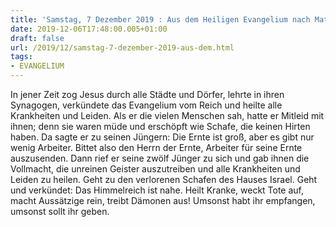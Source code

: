 ```yaml
---
title: 'Samstag, 7 Dezember 2019 : Aus dem Heiligen Evangelium nach Matthäus - Mt 9,35-38.10,1.6-8.'
date: 2019-12-06T17:48:00.005+01:00
draft: false
url: /2019/12/samstag-7-dezember-2019-aus-dem.html
tags: 
- EVANGELIUM
---
```


In jener Zeit zog Jesus durch alle Städte und Dörfer, lehrte in ihren Synagogen, verkündete das Evangelium vom Reich und heilte alle Krankheiten und Leiden. Als er die vielen Menschen sah, hatte er Mitleid mit ihnen; denn sie waren müde und erschöpft wie Schafe, die keinen Hirten haben. Da sagte er zu seinen Jüngern: Die Ernte ist groß, aber es gibt nur wenig Arbeiter. Bittet also den Herrn der Ernte, Arbeiter für seine Ernte auszusenden. Dann rief er seine zwölf Jünger zu sich und gab ihnen die Vollmacht, die unreinen Geister auszutreiben und alle Krankheiten und Leiden zu heilen. Geht zu den verlorenen Schafen des Hauses Israel. Geht und verkündet: Das Himmelreich ist nahe. Heilt Kranke, weckt Tote auf, macht Aussätzige rein, treibt Dämonen aus! Umsonst habt ihr empfangen, umsonst sollt ihr geben.
